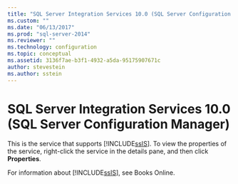 ```yaml
---
title: "SQL Server Integration Services 10.0 (SQL Server Configuration Manager) | Microsoft Docs"
ms.custom: ""
ms.date: "06/13/2017"
ms.prod: "sql-server-2014"
ms.reviewer: ""
ms.technology: configuration
ms.topic: conceptual
ms.assetid: 3136f7ae-b3f1-4932-a5da-95175907671c
author: stevestein
ms.author: sstein
---
```

# SQL Server Integration Services 10.0 (SQL Server Configuration Manager)
  This is the service that supports [!INCLUDE[ssIS](../../includes/ssis-md.md)]. To view the properties of the service, right-click the service in the details pane, and then click **Properties**.  
  
 For information about [!INCLUDE[ssIS](../../includes/ssis-md.md)], see Books Online.  
  
  
